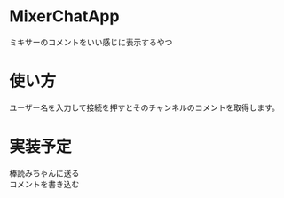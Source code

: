 # MixerChatApp
ミキサーのコメントをいい感じに表示するやつ

# 使い方
ユーザー名を入力して接続を押すとそのチャンネルのコメントを取得します。

# 実装予定
棒読みちゃんに送る  
コメントを書き込む
